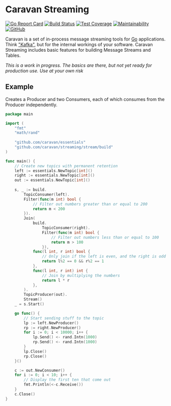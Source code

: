 # Caravan Streaming

[![Go Report Card](https://goreportcard.com/badge/github.com/caravan/streaming)](https://goreportcard.com/report/github.com/caravan/streaming) [![Build Status](https://app.travis-ci.com/caravan/streaming.svg?branch=main)](https://app.travis-ci.com/caravan/streaming) [![Test Coverage](https://api.codeclimate.com/v1/badges/765ab190b974830efb4d/test_coverage)](https://codeclimate.com/github/caravan/streaming/test_coverage) [![Maintainability](https://api.codeclimate.com/v1/badges/765ab190b974830efb4d/maintainability)](https://codeclimate.com/github/caravan/streaming/maintainability) [![GitHub](https://img.shields.io/github/license/caravan/streaming)](https://github.com/caravan/streaming/blob/main/LICENSE.md)

Caravan is a set of in-process message streaming tools for [Go](https://golang.org/) applications. Think ["Kafka"](https://kafka.apache.org), but for the internal workings of your software. Caravan Streaming includes basic features for building Message Streams and Tables.

_This is a work in progress. The basics are there, but not yet ready for production use. Use at your own risk_

## Example

Creates a Producer and two Consumers, each of which consumes from the Producer independently.

```go
package main

import (
    "fmt"
    "math/rand"
	
    "github.com/caravan/essentials"
    "github.com/caravan/streaming/stream/build"
)

func main() {
    // Create new topics with permanent retention
    left := essentials.NewTopic[int]()
    right := essentials.NewTopic[int]()
    out := essentials.NewTopic[int]()
	
    s, _ := build.
        TopicConsumer(left).
        Filter(func(m int) bool {
            // Filter out numbers greater than or equal to 200
            return m < 200
        }).
        Join(
            build.
                TopicConsumer(right).
                Filter(func(m int) bool {
                    // Filter out numbers less than or equal to 100
                    return m > 100
                }),
            func(l int, r int) bool {
                // Only join if the left is even, and the right is odd
                return l%2 == 0 && r%2 == 1
            },
            func(l int, r int) int {
                // Join by multiplying the numbers
                return l * r
            },
        ).
        TopicProducer(out).
        Stream()
    _ = s.Start()

    go func() {
        // Start sending stuff to the topic
        lp := left.NewProducer()
        rp := right.NewProducer()
        for i := 0; i < 10000; i++ {
            lp.Send() <- rand.Intn(1000)
            rp.Send() <- rand.Intn(1000)
        }
        lp.Close()
        rp.Close()
    }()

    c := out.NewConsumer()
    for i := 0; i < 10; i++ {
        // Display the first ten that come out
        fmt.Println(<-c.Receive())
    }
    c.Close()
}
```
